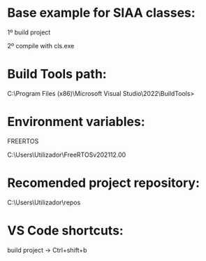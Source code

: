 # Base example for SIAA classes:
1º build project

2º compile with cls.exe

# Build Tools path:

C:\Program Files (x86)\Microsoft Visual Studio\2022\BuildTools>


# Environment variables:

FREERTOS

C:\Users\Utilizador\FreeRTOSv202112.00


# Recomended project repository:

C:\Users\Utilizador\repos

# VS Code shortcuts:

build project -> Ctrl+shift+b
